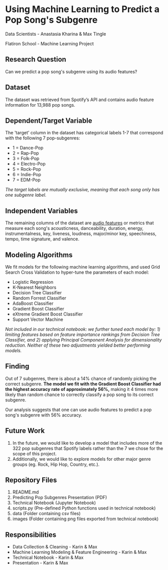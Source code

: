 # Using Machine Learning to Predict a Pop Song's Subgenre

Data Scientists - Anastasia Kharina & Max Tingle 

Flatiron School - Machine Learning Project

## Research Question

Can we predict a pop song's subgenre using its audio features?

## Dataset

The dataset was retrieved from Spotify’s API and contains audio feature information for 13,988 pop songs.

## Dependent/Target Variable

The 'target' column in the dataset has categorical labels 1-7 that correspond with the following 7 pop-subgenres:
- 1 = Dance-Pop
- 2 = Rap-Pop
- 3 = Folk-Pop
- 4 = Electro-Pop
- 5 = Rock-Pop
- 6 = Indie-Pop
- 7 = EDM-Pop

*The target labels are mutually exclusive, meaning that each song only has one subgenre label.*


## Independent Variables

The remaining columns of the dataset are [audio features](https://developer.spotify.com/documentation/web-api/reference/tracks/get-several-audio-features/) or metrics that measure each song's acousticness, danceability, duration, energy, instrumentalness, key, liveness, loudness, major/minor key, speechiness, tempo, time signature, and valence.


## Modeling Algorithms

We fit models for the following machine learning algorithms, and used Grid Search Cross Validation to hyper-tune the parameters of each model:
- Logistic Regression
- K-Nearest Neighbors
- Decision Tree Classifier
- Random Forrest Classifier
- AdaBoost Classifier
- Gradient Boost Classifier
- eXtreme Gradient Boost Classifier
- Support Vector Machine

*Not included in our technical notebook: we further tuned each model by: 1) limiting features based on feature importance rankings from Decision Tree Classifier, and 2) applying Principal Component Analysis for dimensionality reduction. Neither of these two adjustments yielded better performing models.*

## Finding

Out of 7 subgenres, there is about a 14% chance of randomly picking the correct subgenre. **The model we fit with the Gradient Boost Classifier had the highest accuracy rate of approximately 56%,** making it 4 times more likely than random chance to correctly classify a pop song to its correct subgenre. 

Our analysis suggests that one can use audio features to predict a pop song's subgenre with 56% accuracy.


## Future Work

1. In the future, we would like to develop a model that includes more of the 322 pop subgenres that Spotify labels rather than the 7 we chose for the scope of this project. 
2. Additionally, we would like to explore models for other major genre groups (eg. Rock, Hip Hop, Country, etc.).


## Repository Files

1. README.md
2. Predicting Pop Subgenres Presentation (PDF)
3. Technical Notebook (Jupyter Notebook)
4. scripts.py (Pre-defined Python functions used in technical notebook)
5. data (Folder containing csv files)
6. images (Folder containing png files exported from technical notebook)


## Responsibilities

- Data Collection & Cleaning - Karin & Max
- Machine Learning Modeling & Feature Engineering - Karin & Max
- Technical Notebook - Karin & Max
- Presentation - Karin & Max

